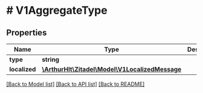 # # V1AggregateType

## Properties

Name | Type | Description | Notes
------------ | ------------- | ------------- | -------------
**type** | **string** |  | [optional]
**localized** | [**\ArthurHlt\Zitadel\Model\V1LocalizedMessage**](V1LocalizedMessage.md) |  | [optional]

[[Back to Model list]](../../README.md#models) [[Back to API list]](../../README.md#endpoints) [[Back to README]](../../README.md)

